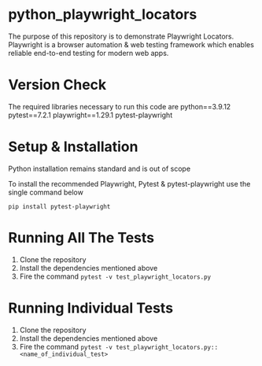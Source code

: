 # python_playwright_locators

The purpose of this repository is to demonstrate Playwright Locators. Playwright is a browser automation & web testing framework which enables reliable end-to-end testing for modern web apps.

# Version Check
The required libraries necessary to run this code are
python==3.9.12
pytest==7.2.1
playwright==1.29.1
pytest-playwright

# Setup & Installation
Python installation remains standard and is out of scope

To install the recommended Playwright, Pytest & pytest-playwright use the single command below

```pip install pytest-playwright```


# Running All The Tests
1. Clone the repository
2. Install the dependencies mentioned above
3. Fire the command ```pytest -v test_playwright_locators.py ```

# Running Individual Tests
1. Clone the repository
2. Install the dependencies mentioned above
3. Fire the command ```pytest -v test_playwright_locators.py::<name_of_individual_test> ```
